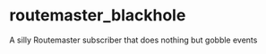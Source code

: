routemaster_blackhole
=====================

A silly Routemaster subscriber that does nothing but gobble events
